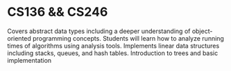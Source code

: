 # CS136 && CS246

Covers abstract data types including a deeper understanding of object-oriented programming concepts. Students will learn how to analyze running times of algorithms using analysis tools. Implements linear data structures including stacks, queues, and hash tables. Introduction to trees and basic implementation
